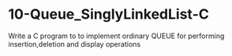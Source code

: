 # 10-Queue_SinglyLinkedList-C
Write a C program to to implement ordinary QUEUE for performing insertion,deletion and display operations
